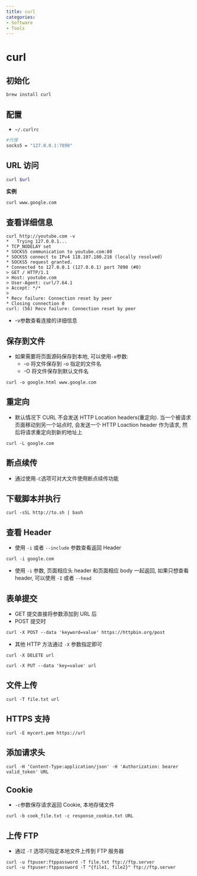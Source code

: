 ```yaml
---
title: curl
categories:
- Software
- Tools
---
```

# curl

## 初始化

```bash
brew install curl
```

## 配置

- `~/.curlrc`

```bash
#代理
socks5 = "127.0.0.1:7890"
```

## URL 访问

```bash
curl $url
```

**实例**

```
curl www.google.com
```

## 查看详细信息

```shell
curl http://youtube.com -v
*   Trying 127.0.0.1...
* TCP_NODELAY set
* SOCKS5 communication to youtube.com:80
* SOCKS5 connect to IPv4 118.107.180.216 (locally resolved)
* SOCKS5 request granted.
* Connected to 127.0.0.1 (127.0.0.1) port 7890 (#0)
> GET / HTTP/1.1
> Host: youtube.com
> User-Agent: curl/7.64.1
> Accept: */*
>
* Recv failure: Connection reset by peer
* Closing connection 0
curl: (56) Recv failure: Connection reset by peer
```

- -v参数查看连接的详细信息

## 保存到文件

- 如果需要将页面源码保存到本地, 可以使用`-o`参数:
    - -o 将文件保存到 -o 指定的文件名
    - -O 将文件保存到默认文件名

```
curl -o google.html www.google.com
```

## 重定向

- 默认情况下 CURL 不会发送 HTTP Location headers(重定向). 当一个被请求页面移动到另一个站点时, 会发送一个 HTTP Loaction header 作为请求, 然后将请求重定向到新的地址上

```
curl -L google.com
```

## 断点续传

- 通过使用`-C`选项可对大文件使用断点续传功能

## 下载脚本并执行

```
curl -sSL http://to.sh | bash
```

## 查看 Header

- 使用 `-i` 或者 `--include` 参数查看返回 Header

```
curl -i google.com
```

- 使用 `-i` 参数, 页面相应头 header 和页面相应 body 一起返回, 如果只想查看 header, 可以使用 `-I` 或者 `--head`

## 表单提交

- GET 提交直接将参数添加到 URL 后
- POST 提交时

```
curl -X POST --data 'keyword=value' https://httpbin.org/post
```

- 其他 HTTP 方法通过 `-X` 参数指定即可

```
curl -X DELETE url

curl -X PUT --data 'key=value' url
```

## 文件上传

```
curl -T file.txt url
```

## HTTPS 支持

```
curl -E mycert.pem https://url
```

## 添加请求头

```
curl -H ‘Content-Type:application/json' -H 'Authorization: bearer valid_token' URL
```

## Cookie

- `-c`参数保存请求返回 Cookie, 本地存储文件

```
curl -b cook_file.txt -c response_cookie.txt URL
```

## 上传 FTP

- 通过 `-T` 选项可指定本地文件上传到 FTP 服务器

```
curl -u ftpuser:ftppassword -T file.txt ftp://ftp.server
curl -u ftpuser:ftppassword -T "{file1, file2}" ftp://ftp.server
```
